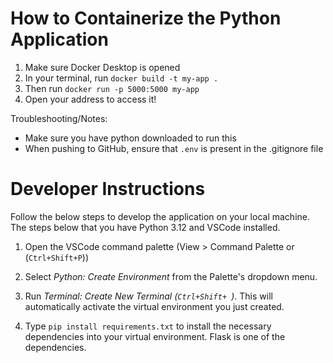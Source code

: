 # How to Containerize the Python Application
1. Make sure Docker Desktop is opened 
2. In your terminal, run ```docker build -t my-app .```
3. Then run ```docker run -p 5000:5000 my-app```
4. Open your address to access it! 

Troubleshooting/Notes: 
- Make sure you have python downloaded to run this 
- When pushing to GitHub, ensure that ```.env``` is present in the .gitignore file

# Developer Instructions

Follow the below steps to develop the application on your local machine. The steps below that you have Python 3.12 and VSCode installed.

1. Open the VSCode command palette (View > Command Palette or (```Ctrl+Shift+P```))

2. Select *Python: Create Environment* from the Palette's dropdown menu.

3. Run *Terminal: Create New Terminal (```Ctrl+Shift+ ```)*. This will automatically activate the virtual environment you just created.

4. Type ```pip install requirements.txt``` to install the necessary dependencies into your virtual environment. Flask is one of the dependencies.
